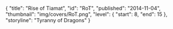 {
  "title": "Rise of Tiamat",
  "id": "RoT",
  "published": "2014-11-04",
  "thumbnail": "img/covers/RoT.png",
  "level": {
    "start": 8,
    "end": 15
  },
  "storyline": "Tyranny of Dragons"
}